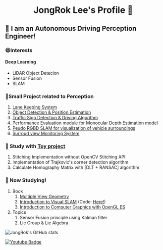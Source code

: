<h1 align="center"> JongRok Lee's Profile 👋 </h1>

## 🌱 I am an Autonomous Driving Perception Engineer!

### 😄Interests
#### Deep Learning
- LiDAR Object Detecion
- Sensor Fusion
- SLAM

### 🤔Small Project related to Perception
1. [Lane Keeping System](https://github.com/JongRok-Lee/Lane_keeping_system)
2. [Object Detection & Position Estimation](https://github.com/JongRok-Lee/Monocular_Position_Estimation)
3. [Traffic Sign Detection & Driving Algorithm](https://github.com/JongRok-Lee/traffic_sign_Project)
4. [Performance Evaluation module for Monocular Depth Estimation model](https://github.com/SOTA-Project)
5. [Peudo RGBD SLAM for visualization of vehicle surroundings](https://github.com/JongRok-Lee/ORB_SLAM2_with_PCL)
6. [Surroud view Monitoring System](https://github.com/JongRok-Lee/Surround-View-Monitoring)

### 🌱 Study with [Toy project](https://github.com/JongRok-Lee/Toy-Projects)
1. Stitching Implementation without OpenCV Stitching API
2. Implementation of Trajkovic's corner detection algorithm
3. Calculate Homography Matrix with [DLT + RANSAC] algorithm

### 🤔 Now Studying!
1. Book
   1. [Multiple View Geometry](https://www.robots.ox.ac.uk/~vgg/hzbook/)
   2. [Introduction to Visual SLAM](https://github.com/gaoxiang12/slambook) (Code: [Here!](https://github.com/JongRok-Lee/Visual-SLAM_Tutorial))
   3. [Introduction to Computer Graphics with OpenGL ES](https://github.com/medialab-ku/openGLESbook)
2. Topics
   1. Sensor Fusion principle using Kalman filter
   2. Lie Group & Lie Algebra
<!--
Here are some ideas to get you started:

- 🔭 I’m currently working on ...
- 🌱 I’m currently learning ...
- 👯 I’m looking to collaborate on ...
- 🤔 I’m looking for help with ...
- 💬 Ask me about ...
- 📫 How to reach me: ...
- 😄 Pronouns: ...
- ⚡ Fun fact: ...
-->

![JongRok's GitHub stats](https://github-readme-stats.vercel.app/api?username=JongRok-Lee&show_icons=true&theme=radical)

[![Youtube Badge](https://img.shields.io/badge/Youtube-ff0000?style=flat-square&logo=youtube&link=https://www.youtube.com/channel/UC13x2Xi7twyTYdqlb8lOnyA)](https://www.youtube.com/channel/UC13x2Xi7twyTYdqlb8lOnyA)
